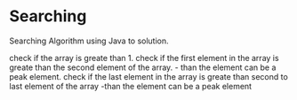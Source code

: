 # Searching
Searching Algorithm using Java to solution. 

check if the array is greate than 1.
check if the first element in the array is greate than the second element of the array.
    - than the element can be a peak element.
check if the last element in the array is greate than second to last element of the array
    -than the element can be a peak element
